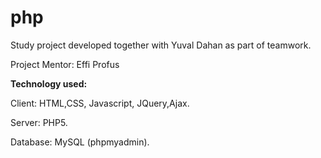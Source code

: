 # php 

Study project developed together with Yuval Dahan as part of teamwork.

Project Mentor: Effi Profus

<b>Technology used:</b>&nbsp;

Client: HTML,CSS, Javascript, JQuery,Ajax.&nbsp;

Server: PHP5.&nbsp;

Database: MySQL (phpmyadmin).&nbsp;

